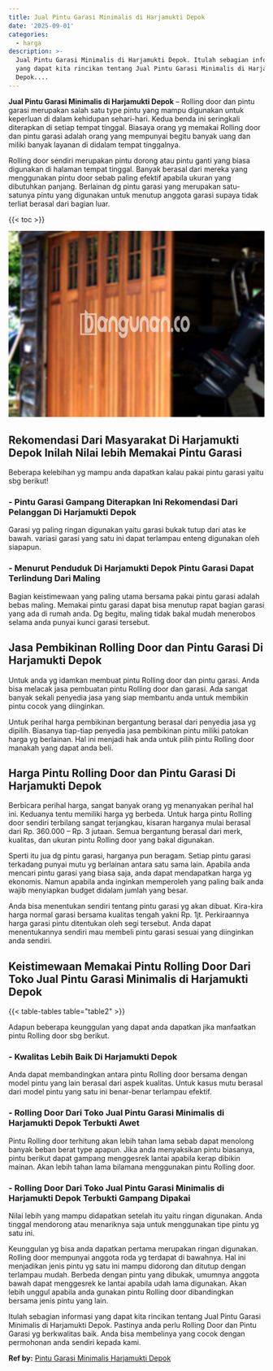 ```yaml
---
title: Jual Pintu Garasi Minimalis di Harjamukti Depok
date: '2025-09-01'
categories:
  - harga
description: >-
  Jual Pintu Garasi Minimalis di Harjamukti Depok. Itulah sebagian informasi
  yang dapat kita rincikan tentang Jual Pintu Garasi Minimalis di Harjamukti
  Depok....
---
```


**Jual Pintu Garasi Minimalis di Harjamukti Depok** – Rolling door dan pintu garasi merupakan salah satu type pintu yang mampu digunakan untuk keperluan di dalam kehidupan sehari-hari. Kedua benda ini seringkali diterapkan di setiap tempat tinggal. Biasaya orang yg memakai Rolling door dan pintu garasi adalah orang yang mempunyai begitu banyak uang dan miliki banyak layanan di didalam tempat tinggalnya.

Rolling door sendiri merupakan pintu dorong atau pintu ganti yang biasa digunakan di halaman tempat tinggal. Banyak berasal dari mereka yang menggunakan pintu door sebab paling efektif apabila ukuran yang dibutuhkan panjang. Berlainan dg pintu garasi yang merupakan satu-satunya pintu yang digunakan untuk menutup anggota garasi supaya tidak terliat berasal dari bagian luar.

{{< toc >}}

![Jual Pintu Garasi Minimalis di Harjamukti Depok](/images/pintu-garasi-39.png)

## Rekomendasi Dari Masyarakat Di Harjamukti Depok Inilah Nilai lebih Memakai Pintu Garasi

Beberapa kelebihan yg mampu anda dapatkan kalau pakai pintu garasi yaitu sbg berikut!

### \- Pintu Garasi Gampang Diterapkan Ini Rekomendasi Dari Pelanggan Di Harjamukti Depok

Garasi yg paling ringan digunakan yaitu garasi bukak tutup dari atas ke bawah. variasi garasi yang satu ini dapat terlampau enteng digunakan oleh siapapun.

### \- Menurut Penduduk Di Harjamukti Depok Pintu Garasi Dapat Terlindung Dari Maling

Bagian keistimewaan yang paling utama bersama pakai pintu garasi adalah bebas maling. Memakai pintu garasi dapat bisa menutup rapat bagian garasi yang ada di rumah anda. Dg begitu, maling tidak bakal mudah menerobos selama anda punyai kunci garasi tersebut.

## Jasa Pembikinan Rolling Door dan Pintu Garasi Di Harjamukti Depok

Untuk anda yg idamkan membuat pintu Rolling door dan pintu garasi. Anda bisa melacak jasa pembuatan pintu Rolling door dan garasi. Ada sangat banyak sekali penyedia jasa yang siap membantu anda untuk membikin pintu cocok yang diinginkan.

Untuk perihal harga pembikinan bergantung berasal dari penyedia jasa yg dipilih. Biasanya tiap-tiap penyedia jasa pembikinan pintu miliki patokan harga yg berlainan. Hal ini menjadi hak anda untuk pilih pintu Rolling door manakah yang dapat anda beli.

## Harga Pintu Rolling Door dan Pintu Garasi Di Harjamukti Depok

Berbicara perihal harga, sangat banyak orang yg menanyakan perihal hal ini. Keduanya tentu memiliki harga yg berbeda. Untuk harga pintu Rolling door sendiri terbilang sangat terjangkau, kisaran harganya mulai berasal dari Rp. 360.000 – Rp. 3 jutaan. Semua bergantung berasal dari merk, kualitas, dan ukuran pintu Rolling door yang bakal digunakan.

Sperti itu jua dg pintu garasi, harganya pun beragam. Setiap pintu garasi terkadang punyai mutu yg berlainan antara satu sama lain. Apabila anda mencari pintu garasi yang biasa saja, anda dapat mendapatkan harga yg ekonomis. Namun apabila anda inginkan memperoleh yang paling baik anda wajib menyiapkan budget didalam jumlah yang besar.

Anda bisa menentukan sendiri tentang pintu garasi yg akan dibuat. Kira-kira harga normal garasi bersama kualitas tengah yakni Rp. 1jt. Perkiraannya harga garasi pintu ditentukan oleh segi tersebut. Anda dapat menentukannya sendiri mau membeli pintu garasi sesuai yang diinginkan anda sendiri.

## Keistimewaan Memakai Pintu Rolling Door Dari Toko Jual Pintu Garasi Minimalis di Harjamukti Depok

{{< table-tables table="table2" >}}

Adapun beberapa keunggulan yang dapat anda dapatkan jika manfaatkan pintu Rolling door sbg berikut.

### \- Kwalitas Lebih Baik Di Harjamukti Depok

Anda dapat membandingkan antara pintu Rolling door bersama dengan model pintu yang lain berasal dari aspek kualitas. Untuk kasus mutu berasal dari model pintu yang satu ini benar-benar terlampau efektif.

### \- Rolling Door Dari Toko Jual Pintu Garasi Minimalis di Harjamukti Depok Terbukti Awet

Pintu Rolling door terhitung akan lebih tahan lama sebab dapat menolong banyak beban berat type apapun. Jika anda menyaksikan pintu biasanya, pintu berikut dapat gampang menggesrek lantai apabila kerap dibikin mainan. Akan lebih tahan lama bilamana menggunakan pintu Rolling door.

### \- Rolling Door Dari Toko Jual Pintu Garasi Minimalis di Harjamukti Depok Terbukti Gampang Dipakai

Nilai lebih yang mampu didapatkan setelah itu yaitu ringan digunakan. Anda tinggal mendorong atau menariknya saja untuk menggunakan tipe pintu yg satu ini.

Keunggulan yg bisa anda dapatkan pertama merupakan ringan digunakan. Rolling door mempunyai anggota roda yg terdapat di bawahnya. Hal ini menjadikan jenis pintu yg satu ini mampu didorong dan ditutup dengan terlampau mudah. Berbeda dengan pintu yang dibukak, umumnya anggota bawah dapat menggesrek ke lantai apabila udah lama digunakan. Akan lebih unggul apabila anda gunakan pintu Rolling door dibandingkan bersama jenis pintu yang lain.

Itulah sebagian informasi yang dapat kita rincikan tentang Jual Pintu Garasi Minimalis di Harjamukti Depok. Pastinya anda perlu Rolling Door dan Pintu Garasi yg berkwalitas baik. Anda bisa membelinya yang cocok dengan permohonan anda sendiri kepada kami.

**Ref by:** [Pintu Garasi Minimalis Harjamukti Depok](https://id.wikipedia.org/wiki/Pintu)
